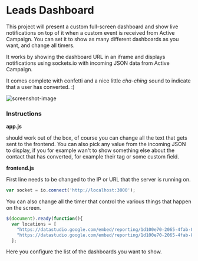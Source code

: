 # Leads Dashboard
This project will present a custom full-screen dashboard and show live notifications on top of it when a custom event is received from Active Campaign. You can set it to show as many different dashboards as you want, and change all timers.

It works by showing the dashboard URL in an iframe and displays notifications using sockets.io with incoming JSON data from Active Campaign.

It comes complete with confetti and a nice little *cha-ching* sound to indicate that a user has converted. :)

![screenshot-image](https://i.imgur.com/NkuWOMv.jpg)


### Instructions

**app.js**

should work out of the box, of course you can change all the text that gets sent to the frontend. You can also pick any value from the incoming JSON to display, if you for example wan't to show something else about the contact that has converted, for example their tag or some custom field.

**frontend.js**

First line needs to be changed to the IP or URL that the server is running on.

```javascript
var socket = io.connect('http://localhost:3000');
```

You can also change all the timer that control the various things that happen on the screen.

```javascript
$(document).ready(function(){
  var locations = [
    "https://datastudio.google.com/embed/reporting/1d100e70-2065-4fab-81f3-0b9417b5eabb/page/c2P1",
    "https://datastudio.google.com/embed/reporting/1d100e70-2065-4fab-81f3-0b9417b5eabb/page/c2P1"
  ];
```

Here you configure the list of the dashboards you want to show.
